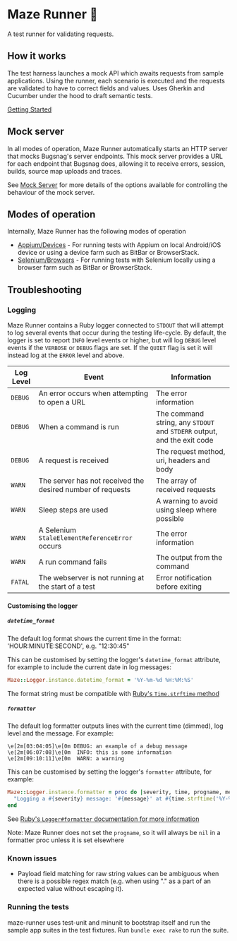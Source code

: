 # Maze Runner 🏃

A test runner for validating requests.

## How it works

The test harness launches a mock API which awaits requests from sample applications. Using the runner, each scenario is executed and the requests are validated to have to correct fields and values. Uses Gherkin and Cucumber under the hood to draft semantic tests.

[Getting Started](./docs/Getting_Started.md)

## Mock server

In all modes of operation, Maze Runner automatically starts an HTTP server that mocks Bugsnag's server endpoints. This mock server provides a URL for each endpoint that Bugsnag does, allowing it to receive errors, session, builds, source map uploads and traces.

See [Mock Server](./docs/Mock_Server.md) for more details of the options available for controlling the behaviour of the mock 
server.

## Modes of operation

Internally, Maze Runner has the following modes of operation

* [Appium/Devices](./docs/Device_Mode.md) - For running tests with Appium on local Android/iOS device or using a device farm such as BitBar or BrowserStack.
* [Selenium/Browsers](./docs/Browser_Mode.md) - For running tests with Selenium locally using a browser farm such as BitBar or BrowserStack.

## Troubleshooting

### Logging

Maze Runner contains a Ruby logger connected to `STDOUT` that will attempt to log several events that occur during the testing life-cycle.  By default, the logger is set to report `INFO` level events or higher, but will log `DEBUG` level events if the `VERBOSE` or `DEBUG` flags are set.  If the `QUIET` flag is set it will instead log at the `ERROR` level and above.

| Log Level | Event | Information |
|-----------|-------|-------------|
| `DEBUG` | An error occurs when attempting to open a URL | The error information |
| `DEBUG` | When a command is run | The command string, any `STDOUT` and `STDERR` output, and the exit code |
| `DEBUG` | A request is received | The request method, uri, headers and body |
| `WARN` | The server has not received the desired number of requests | The array of received requests |
| `WARN` | Sleep steps are used | A warning to avoid using sleep where possible |
| `WARN` | A Selenium `StaleElementReferenceError` occurs | The error information |
| `WARN` | A run command fails | The output from the command |
| `FATAL` | The webserver is not running at the start of a test | Error notification before exiting |

#### Customising the logger

##### `datetime_format`

The default log format shows the current time in the format: 'HOUR:MINUTE:SECOND', e.g. "12:30:45"

This can be customised by setting the logger's `datetime_format` attribute, for example to include the current date in log messages:

```ruby
Maze::Logger.instance.datetime_format = '%Y-%m-%d %H:%M:%S'
```

The format string must be compatible with [Ruby's `Time.strftime` method](https://rubyapi.org/3.1/o/time#method-i-strftime)

##### `formatter`

The default log formatter outputs lines with the current time (dimmed), log level and the message. For example:

```
\e[2m[03:04:05]\e[0m DEBUG: an example of a debug message
\e[2m[06:07:08]\e[0m  INFO: this is some information
\e[2m[09:10:11]\e[0m  WARN: a warning
```

This can be customised by setting the logger's `formatter` attribute, for example:

```ruby
Maze::Logger.instance.formatter = proc do |severity, time, progname, message|
  "Logging a #{severity} message: '#{message}' at #{time.strftime('%Y-%m-%d %H:%M:%S')}\n"
end
```

See [Ruby's `Logger#formatter` documentation for more information](https://rubyapi.org/3.1/o/logger#formatter)

Note: Maze Runner does not set the `progname`, so it will always be `nil` in a formatter proc unless it is set elsewhere

### Known issues

* Payload field matching for raw string values can be ambiguous when there is a possible regex match (e.g. when using "." as a part of an expected value without escaping it).

### Running the tests

maze-runner uses test-unit and minunit to bootstrap itself and run the sample app suites in the test fixtures. Run `bundle exec rake` to run the suite.
